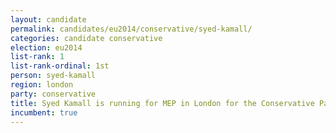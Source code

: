 ```yaml
---
layout: candidate
permalink: candidates/eu2014/conservative/syed-kamall/
categories: candidate conservative
election: eu2014
list-rank: 1
list-rank-ordinal: 1st
person: syed-kamall
region: london
party: conservative
title: Syed Kamall is running for MEP in London for the Conservative Party
incumbent: true
---
```

